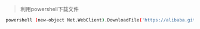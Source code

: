 > 利用powershell下载文件

```bash
powershell (new-object Net.WebClient).DownloadFile('https://alibaba.github.io/arthas/arthas-boot.jar','.\arthas-boot.jar')
```
